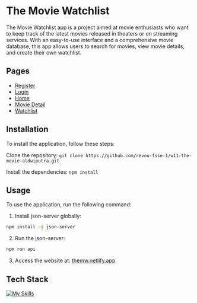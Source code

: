 # The Movie Watchlist

The Movie Watchlist app is a project aimed at movie enthusiasts who want to keep track of the latest movies released in theaters or on streaming services. With an easy-to-use interface and a comprehensive movie database, this app allows users to search for movies, view movie details, and create their own watchlist.

## Pages

- [Register](https://themw.netlify.app/register)
- [Login](https://themw.netlify.app/login)
- [Home](https://themw.netlify.app)
- [Movie Detail](https://themw.netlify.app/movies/1)
- [Watchlist](https://themw.netlify.app/watchlist)

## Installation

To install the application, follow these steps:

Clone the repository: `git clone https://github.com/revou-fsse-1/w11-the-movie-aldwiputra.git`

Install the dependencies: `npm install`

## Usage

To use the application, run the following command:

1. Install json-server globally:

```sh
npm install -g json-server
```

2. Run the json-server:

```sh
npm run api
```

3. Access the website at: [themw.netlify.app](https://themw.netlify.app)

## Tech Stack

[![My Skills](https://skillicons.dev/icons?i=js,html,css,tailwind,vscode)](https://skillicons.dev)
